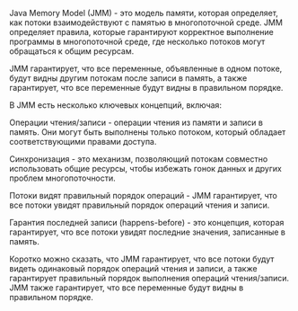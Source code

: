 Java Memory Model (JMM) - это модель памяти, которая определяет, как потоки взаимодействуют с памятью в многопоточной среде. JMM определяет правила, которые гарантируют корректное выполнение программы в многопоточной среде, где несколько потоков могут обращаться к общим ресурсам.

JMM гарантирует, что все переменные, объявленные в одном потоке, будут видны другим потокам после записи в память, а также гарантирует, что все переменные будут видны в правильном порядке.

В JMM есть несколько ключевых концепций, включая:

Операции чтения/записи - операции чтения из памяти и записи в память. Они могут быть выполнены только потоком, который обладает соответствующими правами доступа.

Синхронизация - это механизм, позволяющий потокам совместно использовать общие ресурсы, чтобы избежать гонок данных и других проблем многопоточности.

Потоки видят правильный порядок операций - JMM гарантирует, что все потоки увидят правильный порядок операций чтения и записи.

Гарантия последней записи (happens-before) - это концепция, которая гарантирует, что все потоки увидят последние значения, записанные в память.

Коротко можно сказать, что JMM гарантирует, что все потоки будут видеть одинаковый порядок операций чтения и записи, а также гарантирует правильный порядок выполнения операций чтения/записи. JMM также гарантирует, что все переменные будут видны в правильном порядке.